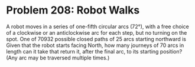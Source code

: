 # Problem 208: Robot Walks
A robot moves in a series of one-fifth circular arcs (72°), with a free
choice of a clockwise or an anticlockwise arc for each step, but no
turning on the spot. One of 70932 possible closed paths of 25 arcs
starting northward is Given that the robot starts facing North, how many
journeys of 70 arcs in length can it take that return it, after the
final arc, to its starting position? (Any arc may be traversed multiple
times.)
